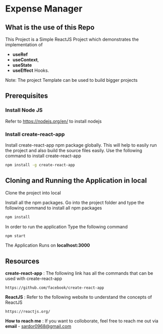 #  Expense Manager 

## What is the use of this Repo

This Project is a Simple ReactJS Project which demonstrates the implementation of 

   - **useRef**
   -  **useContext**,
   -  **useState** 
   -  **useEffect** 
 Hooks.


Note: The project Template can be used to build bigger projects

## Prerequisites

### Install Node JS
Refer to https://nodejs.org/en/ to install nodejs

### Install create-react-app
Install create-react-app npm package globally. This will help to easily run the project and also build the source files easily. Use the following command to install create-react-app

```bash
npm install -g create-react-app
```

## Cloning and Running the Application in local

Clone the project into local

Install all the npm packages. Go into the project folder and type the following command to install all npm packages

```bash
npm install
```

In order to run the application Type the following command

```bash
npm start
```

The Application Runs on **localhost:3000**


## Resources

**create-react-app** : The following link has all the commands that can be used with create-react-app

`https://github.com/facebook/create-react-app`

**ReactJS** : Refer to  the following website to understand the concepts of ReactJS

`https://reactjs.org/`

**How to reach me** : If you want to colloborate, feel free to reach me out via **email** - [sardor0968@gmail.com](sardor0968@gmail.com)
